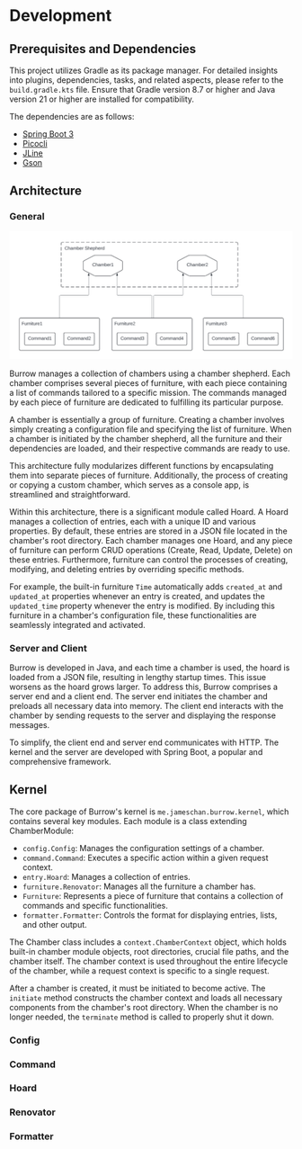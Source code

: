 # Development

## Prerequisites and Dependencies

This project utilizes Gradle as its package manager. For detailed insights into plugins, dependencies, tasks, and related aspects, please refer to the `build.gradle.kts` file. Ensure that Gradle version 8.7 or higher and Java version 21 or higher are installed for compatibility.

The dependencies are as follows:

* [Spring Boot 3](https://docs.spring.io/spring-boot/docs/current/reference/htmlsingle/)
* [Picocli](https://picocli.info)
* [JLine](https://github.com/jline/jline3)
* [Gson](https://github.com/google/gson/blob/main/UserGuide.md)

## Architecture

### General

![Burrow Architecture](img/burrow_architecture.png)

Burrow manages a collection of chambers using a chamber shepherd. Each chamber comprises several pieces of furniture, with each piece containing a list of commands tailored to a specific mission. The commands managed by each piece of furniture are dedicated to fulfilling its particular purpose.

A chamber is essentially a group of furniture. Creating a chamber involves simply creating a configuration file and specifying the list of furniture. When a chamber is initiated by the chamber shepherd, all the furniture and their dependencies are loaded, and their respective commands are ready to use.

This architecture fully modularizes different functions by encapsulating them into separate pieces of furniture. Additionally, the process of creating or copying a custom chamber, which serves as a console app, is streamlined and straightforward.

Within this architecture, there is a significant module called Hoard. A Hoard manages a collection of entries, each with a unique ID and various properties. By default, these entries are stored in a JSON file located in the chamber's root directory. Each chamber manages one Hoard, and any piece of furniture can perform CRUD operations (Create, Read, Update, Delete) on these entries. Furthermore, furniture can control the processes of creating, modifying, and deleting entries by overriding specific methods.

For example, the built-in furniture `Time` automatically adds `created_at` and `updated_at` properties whenever an entry is created, and updates the `updated_time` property whenever the entry is modified. By including this furniture in a chamber's configuration file, these functionalities are seamlessly integrated and activated.

### Server and Client

Burrow is developed in Java, and each time a chamber is used, the hoard is loaded from a JSON file, resulting in lengthy startup times. This issue worsens as the hoard grows larger. To address this, Burrow comprises a server end and a client end. The server end initiates the chamber and preloads all necessary data into memory. The client end interacts with the chamber by sending requests to the server and displaying the response messages.

To simplify, the client end and server end communicates with HTTP. The kernel and the server are developed with Spring Boot, a popular and comprehensive framework.

## Kernel

The core package of Burrow's kernel is `me.jameschan.burrow.kernel`, which contains several key modules. Each module is a class extending ChamberModule:

* `config.Config`: Manages the configuration settings of a chamber.
* `command.Command`: Executes a specific action within a given request context.
* `entry.Hoard`: Manages a collection of entries.
* `furniture.Renovator`: Manages all the furniture a chamber has.
* `Furniture`: Represents a piece of furniture that contains a collection of commands and specific functionalities.
* `formatter.Formatter`: Controls the format for displaying entries, lists, and other output.

The Chamber class includes a `context.ChamberContext` object, which holds built-in chamber module objects, root directories, crucial file paths, and the chamber itself. The chamber context is used throughout the entire lifecycle of the chamber, while a request context is specific to a single request.

After a chamber is created, it must be initiated to become active. The `initiate` method constructs the chamber context and loads all necessary components from the chamber's root directory. When the chamber is no longer needed, the `terminate` method is called to properly shut it down.

### Config

### Command

### Hoard

### Renovator

### Formatter